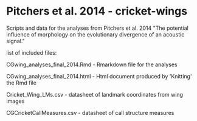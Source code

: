 Pitchers et al. 2014  - cricket-wings
=============

Scripts and data for the analyses from Pitchers et al. 2014 "The potential influence of morphology on the evolutionary divergence of an acoustic signal."

list of included files:

CGwing_analyses_final_2014.Rmd	-		Rmarkdown file for the analyses

CGwing_analyses_final_2014.html	-		Html document produced by 'Knitting' the Rmd file

Cricket_Wing_LMs.csv			-		datasheet of landmark coordinates from wing images

CGCricketCallMeasures.csv		-		datasheet of call structure measures

